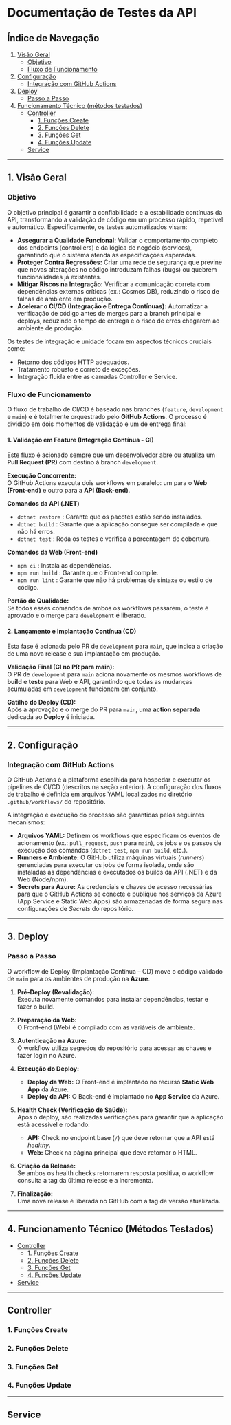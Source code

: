 # Documentação de Testes da API

## Índice de Navegação

1. [Visão Geral](#1-visão-geral)
   - [Objetivo](#objetivo)
   - [Fluxo de Funcionamento](#fluxo-de-funcionamento)
2. [Configuração](#2-configuração)
   - [Integração com GitHub Actions](#integração-com-github-actions)
3. [Deploy](#3-deploy)
   - [Passo a Passo](#passo-a-passo)
4. [Funcionamento Técnico (métodos testados)](#4-funcionamento-técnico-métodos-testados)
   - [Controller](#controller)
     - [1. Funções Create](#1-funções-create)
     - [2. Funções Delete](#2-funções-delete)
     - [3. Funções Get](#3-funções-get)
     - [4. Funções Update](#4-funções-update)
   - [Service](#service)

---

## 1. Visão Geral

### Objetivo

O objetivo principal é garantir a confiabilidade e a estabilidade contínuas da API, transformando a validação de código em um processo rápido, repetível e automático. Especificamente, os testes automatizados visam:

* **Assegurar a Qualidade Funcional:** Validar o comportamento completo dos endpoints (controllers) e da lógica de negócio (services), garantindo que o sistema atenda às especificações esperadas.
* **Proteger Contra Regressões:** Criar uma rede de segurança que previne que novas alterações no código introduzam falhas (bugs) ou quebrem funcionalidades já existentes.
* **Mitigar Riscos na Integração:** Verificar a comunicação correta com dependências externas críticas (ex.: Cosmos DB), reduzindo o risco de falhas de ambiente em produção.
* **Acelerar o CI/CD (Integração e Entrega Contínuas):** Automatizar a verificação de código antes de merges para a branch principal e deploys, reduzindo o tempo de entrega e o risco de erros chegarem ao ambiente de produção.

Os testes de integração e unidade focam em aspectos técnicos cruciais como:

* Retorno dos códigos HTTP adequados.
* Tratamento robusto e correto de exceções.
* Integração fluida entre as camadas Controller e Service.

### Fluxo de Funcionamento

O fluxo de trabalho de CI/CD é baseado nas branches (`feature`, `development` e `main`) e é totalmente orquestrado pelo **GitHub Actions**. O processo é dividido em dois momentos de validação e um de entrega final:

#### 1. Validação em Feature (Integração Contínua - CI)

Este fluxo é acionado sempre que um desenvolvedor abre ou atualiza um **Pull Request (PR)** com destino à branch `development`.

**Execução Concorrente:**  
O GitHub Actions executa dois workflows em paralelo: um para o **Web (Front-end)** e outro para a **API (Back-end)**.

**Comandos da API (.NET)**

- `dotnet restore` : Garante que os pacotes estão sendo instalados.  
- `dotnet build` : Garante que a aplicação consegue ser compilada e que não há erros.  
- `dotnet test` : Roda os testes e verifica a porcentagem de cobertura.  

**Comandos da Web (Front-end)**

- `npm ci` : Instala as dependências.  
- `npm run build` : Garante que o Front-end compile.  
- `npm run lint` : Garante que não há problemas de sintaxe ou estilo de código.  

**Portão de Qualidade:**  
Se todos esses comandos de ambos os workflows passarem, o teste é aprovado e o merge para `development` é liberado.

#### 2. Lançamento e Implantação Contínua (CD)

Esta fase é acionada pelo PR de `development` para `main`, que indica a criação de uma nova release e sua implantação em produção.

**Validação Final (CI no PR para main):**  
O PR de `development` para `main` aciona novamente os mesmos workflows de **build** e **teste** para Web e API, garantindo que todas as mudanças acumuladas em `development` funcionem em conjunto.

**Gatilho do Deploy (CD):**  
Após a aprovação e o merge do PR para `main`, uma **action separada** dedicada ao **Deploy** é iniciada.

---

## 2. Configuração

### Integração com GitHub Actions

O GitHub Actions é a plataforma escolhida para hospedar e executar os pipelines de CI/CD (descritos na seção anterior). A configuração dos fluxos de trabalho é definida em arquivos YAML localizados no diretório `.github/workflows/` do repositório.

A integração e execução do processo são garantidas pelos seguintes mecanismos:

* **Arquivos YAML:** Definem os workflows que especificam os eventos de acionamento (ex.: `pull_request`, `push` para `main`), os jobs e os passos de execução dos comandos (`dotnet test`, `npm run build`, etc.).
* **Runners e Ambiente:** O GitHub utiliza máquinas virtuais (*runners*) gerenciadas para executar os jobs de forma isolada, onde são instaladas as dependências e executados os builds da API (.NET) e da Web (Node/npm).
* **Secrets para Azure:** As credenciais e chaves de acesso necessárias para que o GitHub Actions se conecte e publique nos serviços da Azure (App Service e Static Web Apps) são armazenadas de forma segura nas configurações de *Secrets* do repositório.

---

## 3. Deploy

### Passo a Passo

O workflow de Deploy (Implantação Contínua – CD) move o código validado de `main` para os ambientes de produção na **Azure**.

1. **Pré-Deploy (Revalidação):**  
   Executa novamente comandos para instalar dependências, testar e fazer o build.

2. **Preparação da Web:**  
   O Front-end (Web) é compilado com as variáveis de ambiente.

3. **Autenticação na Azure:**  
   O workflow utiliza segredos do repositório para acessar as chaves e fazer login no Azure.

4. **Execução do Deploy:**  
   - **Deploy da Web:** O Front-end é implantado no recurso **Static Web App** da Azure.  
   - **Deploy da API:** O Back-end é implantado no **App Service** da Azure.  

5. **Health Check (Verificação de Saúde):**  
   Após o deploy, são realizadas verificações para garantir que a aplicação está acessível e rodando:  
   - **API:** Check no endpoint base (`/`) que deve retornar que a API está *healthy*.  
   - **Web:** Check na página principal que deve retornar o HTML.  

6. **Criação da Release:**  
   Se ambos os health checks retornarem resposta positiva, o workflow consulta a tag da última release e a incrementa.

7. **Finalização:**  
   Uma nova release é liberada no GitHub com a tag de versão atualizada.

---

## 4. Funcionamento Técnico (Métodos Testados)

- [Controller](#controller)
  - [1. Funções Create](#1-funções-create)
  - [2. Funções Delete](#2-funções-delete)
  - [3. Funções Get](#3-funções-get)
  - [4. Funções Update](#4-funções-update)
- [Service](#service)

---

## Controller

### 1. Funções Create

### 2. Funções Delete

### 3. Funções Get

### 4. Funções Update

---

## Service
